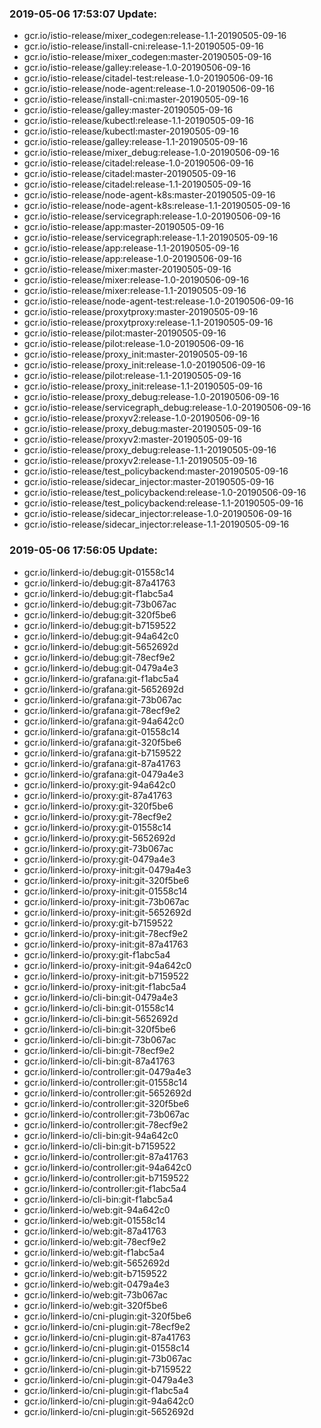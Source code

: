 ### 2019-05-06 17:53:07 Update:

- gcr.io/istio-release/mixer_codegen:release-1.1-20190505-09-16
- gcr.io/istio-release/install-cni:release-1.1-20190505-09-16
- gcr.io/istio-release/mixer_codegen:master-20190505-09-16
- gcr.io/istio-release/galley:release-1.0-20190506-09-16
- gcr.io/istio-release/citadel-test:release-1.0-20190506-09-16
- gcr.io/istio-release/node-agent:release-1.0-20190506-09-16
- gcr.io/istio-release/install-cni:master-20190505-09-16
- gcr.io/istio-release/galley:master-20190505-09-16
- gcr.io/istio-release/kubectl:release-1.1-20190505-09-16
- gcr.io/istio-release/kubectl:master-20190505-09-16
- gcr.io/istio-release/galley:release-1.1-20190505-09-16
- gcr.io/istio-release/mixer_debug:release-1.0-20190506-09-16
- gcr.io/istio-release/citadel:release-1.0-20190506-09-16
- gcr.io/istio-release/citadel:master-20190505-09-16
- gcr.io/istio-release/citadel:release-1.1-20190505-09-16
- gcr.io/istio-release/node-agent-k8s:master-20190505-09-16
- gcr.io/istio-release/node-agent-k8s:release-1.1-20190505-09-16
- gcr.io/istio-release/servicegraph:release-1.0-20190506-09-16
- gcr.io/istio-release/app:master-20190505-09-16
- gcr.io/istio-release/servicegraph:release-1.1-20190505-09-16
- gcr.io/istio-release/app:release-1.1-20190505-09-16
- gcr.io/istio-release/app:release-1.0-20190506-09-16
- gcr.io/istio-release/mixer:master-20190505-09-16
- gcr.io/istio-release/mixer:release-1.0-20190506-09-16
- gcr.io/istio-release/mixer:release-1.1-20190505-09-16
- gcr.io/istio-release/node-agent-test:release-1.0-20190506-09-16
- gcr.io/istio-release/proxytproxy:master-20190505-09-16
- gcr.io/istio-release/proxytproxy:release-1.1-20190505-09-16
- gcr.io/istio-release/pilot:master-20190505-09-16
- gcr.io/istio-release/pilot:release-1.0-20190506-09-16
- gcr.io/istio-release/proxy_init:master-20190505-09-16
- gcr.io/istio-release/proxy_init:release-1.0-20190506-09-16
- gcr.io/istio-release/pilot:release-1.1-20190505-09-16
- gcr.io/istio-release/proxy_init:release-1.1-20190505-09-16
- gcr.io/istio-release/proxy_debug:release-1.0-20190506-09-16
- gcr.io/istio-release/servicegraph_debug:release-1.0-20190506-09-16
- gcr.io/istio-release/proxyv2:release-1.0-20190506-09-16
- gcr.io/istio-release/proxy_debug:master-20190505-09-16
- gcr.io/istio-release/proxyv2:master-20190505-09-16
- gcr.io/istio-release/proxy_debug:release-1.1-20190505-09-16
- gcr.io/istio-release/proxyv2:release-1.1-20190505-09-16
- gcr.io/istio-release/test_policybackend:master-20190505-09-16
- gcr.io/istio-release/sidecar_injector:master-20190505-09-16
- gcr.io/istio-release/test_policybackend:release-1.0-20190506-09-16
- gcr.io/istio-release/test_policybackend:release-1.1-20190505-09-16
- gcr.io/istio-release/sidecar_injector:release-1.0-20190506-09-16
- gcr.io/istio-release/sidecar_injector:release-1.1-20190505-09-16
### 2019-05-06 17:56:05 Update:

- gcr.io/linkerd-io/debug:git-01558c14
- gcr.io/linkerd-io/debug:git-87a41763
- gcr.io/linkerd-io/debug:git-f1abc5a4
- gcr.io/linkerd-io/debug:git-73b067ac
- gcr.io/linkerd-io/debug:git-320f5be6
- gcr.io/linkerd-io/debug:git-b7159522
- gcr.io/linkerd-io/debug:git-94a642c0
- gcr.io/linkerd-io/debug:git-5652692d
- gcr.io/linkerd-io/debug:git-78ecf9e2
- gcr.io/linkerd-io/debug:git-0479a4e3
- gcr.io/linkerd-io/grafana:git-f1abc5a4
- gcr.io/linkerd-io/grafana:git-5652692d
- gcr.io/linkerd-io/grafana:git-73b067ac
- gcr.io/linkerd-io/grafana:git-78ecf9e2
- gcr.io/linkerd-io/grafana:git-94a642c0
- gcr.io/linkerd-io/grafana:git-01558c14
- gcr.io/linkerd-io/grafana:git-320f5be6
- gcr.io/linkerd-io/grafana:git-b7159522
- gcr.io/linkerd-io/grafana:git-87a41763
- gcr.io/linkerd-io/grafana:git-0479a4e3
- gcr.io/linkerd-io/proxy:git-94a642c0
- gcr.io/linkerd-io/proxy:git-87a41763
- gcr.io/linkerd-io/proxy:git-320f5be6
- gcr.io/linkerd-io/proxy:git-78ecf9e2
- gcr.io/linkerd-io/proxy:git-01558c14
- gcr.io/linkerd-io/proxy:git-5652692d
- gcr.io/linkerd-io/proxy:git-73b067ac
- gcr.io/linkerd-io/proxy:git-0479a4e3
- gcr.io/linkerd-io/proxy-init:git-0479a4e3
- gcr.io/linkerd-io/proxy-init:git-320f5be6
- gcr.io/linkerd-io/proxy-init:git-01558c14
- gcr.io/linkerd-io/proxy-init:git-73b067ac
- gcr.io/linkerd-io/proxy-init:git-5652692d
- gcr.io/linkerd-io/proxy:git-b7159522
- gcr.io/linkerd-io/proxy-init:git-78ecf9e2
- gcr.io/linkerd-io/proxy-init:git-87a41763
- gcr.io/linkerd-io/proxy:git-f1abc5a4
- gcr.io/linkerd-io/proxy-init:git-94a642c0
- gcr.io/linkerd-io/proxy-init:git-b7159522
- gcr.io/linkerd-io/proxy-init:git-f1abc5a4
- gcr.io/linkerd-io/cli-bin:git-0479a4e3
- gcr.io/linkerd-io/cli-bin:git-01558c14
- gcr.io/linkerd-io/cli-bin:git-5652692d
- gcr.io/linkerd-io/cli-bin:git-320f5be6
- gcr.io/linkerd-io/cli-bin:git-73b067ac
- gcr.io/linkerd-io/cli-bin:git-78ecf9e2
- gcr.io/linkerd-io/cli-bin:git-87a41763
- gcr.io/linkerd-io/controller:git-0479a4e3
- gcr.io/linkerd-io/controller:git-01558c14
- gcr.io/linkerd-io/controller:git-5652692d
- gcr.io/linkerd-io/controller:git-320f5be6
- gcr.io/linkerd-io/controller:git-73b067ac
- gcr.io/linkerd-io/controller:git-78ecf9e2
- gcr.io/linkerd-io/cli-bin:git-94a642c0
- gcr.io/linkerd-io/cli-bin:git-b7159522
- gcr.io/linkerd-io/controller:git-87a41763
- gcr.io/linkerd-io/controller:git-94a642c0
- gcr.io/linkerd-io/controller:git-b7159522
- gcr.io/linkerd-io/controller:git-f1abc5a4
- gcr.io/linkerd-io/cli-bin:git-f1abc5a4
- gcr.io/linkerd-io/web:git-94a642c0
- gcr.io/linkerd-io/web:git-01558c14
- gcr.io/linkerd-io/web:git-87a41763
- gcr.io/linkerd-io/web:git-78ecf9e2
- gcr.io/linkerd-io/web:git-f1abc5a4
- gcr.io/linkerd-io/web:git-5652692d
- gcr.io/linkerd-io/web:git-b7159522
- gcr.io/linkerd-io/web:git-0479a4e3
- gcr.io/linkerd-io/web:git-73b067ac
- gcr.io/linkerd-io/web:git-320f5be6
- gcr.io/linkerd-io/cni-plugin:git-320f5be6
- gcr.io/linkerd-io/cni-plugin:git-78ecf9e2
- gcr.io/linkerd-io/cni-plugin:git-87a41763
- gcr.io/linkerd-io/cni-plugin:git-01558c14
- gcr.io/linkerd-io/cni-plugin:git-73b067ac
- gcr.io/linkerd-io/cni-plugin:git-b7159522
- gcr.io/linkerd-io/cni-plugin:git-0479a4e3
- gcr.io/linkerd-io/cni-plugin:git-f1abc5a4
- gcr.io/linkerd-io/cni-plugin:git-94a642c0
- gcr.io/linkerd-io/cni-plugin:git-5652692d
